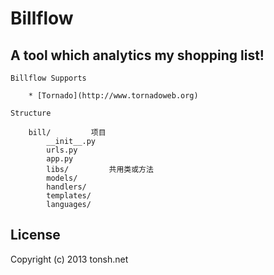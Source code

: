 # Billflow

## A tool which analytics my shopping list!

    Billflow Supports

        * [Tornado](http://www.tornadoweb.org)

    Structure

        bill/         项目
            __init__.py
            urls.py
            app.py
            libs/         共用类或方法
            models/
            handlers/
            templates/
            languages/

## License

Copyright (c) 2013 tonsh.net
